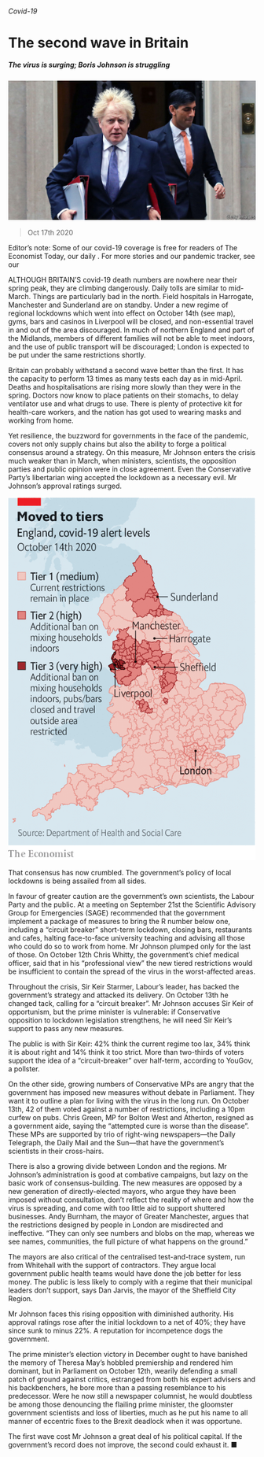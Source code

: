 ###### Covid-19

# The second wave in Britain 

##### The virus is surging; Boris Johnson is struggling 

![image](images/20201017_BRP002.jpg) 

> Oct 17th 2020 


Editor’s note: Some of our covid-19 coverage is free for readers of The Economist Today, our daily . For more stories and our pandemic tracker, see our 


ALTHOUGH BRITAIN’S covid-19 death numbers are nowhere near their spring peak, they are climbing dangerously. Daily tolls are similar to mid-March. Things are particularly bad in the north. Field hospitals in Harrogate, Manchester and Sunderland are on standby. Under a new regime of regional lockdowns which went into effect on October 14th (see map), gyms, bars and casinos in Liverpool will be closed, and non-essential travel in and out of the area discouraged. In much of northern England and part of the Midlands, members of different families will not be able to meet indoors, and the use of public transport will be discouraged; London is expected to be put under the same restrictions shortly.


Britain can probably withstand a second wave better than the first. It has the capacity to perform 13 times as many tests each day as in mid-April. Deaths and hospitalisations are rising more slowly than they were in the spring. Doctors now know to place patients on their stomachs, to delay ventilator use and what drugs to use. There is plenty of protective kit for health-care workers, and the nation has got used to wearing masks and working from home.



Yet resilience, the buzzword for governments in the face of the pandemic, covers not only supply chains but also the ability to forge a political consensus around a strategy. On this measure, Mr Johnson enters the crisis much weaker than in March, when ministers, scientists, the opposition parties and public opinion were in close agreement. Even the Conservative Party’s libertarian wing accepted the lockdown as a necessary evil. Mr Johnson’s approval ratings surged.

![image](images/20201017_BRM999.png) 



That consensus has now crumbled. The government’s policy of local lockdowns is being assailed from all sides.


In favour of greater caution are the government’s own scientists, the Labour Party and the public. At a meeting on September 21st the Scientific Advisory Group for Emergencies (SAGE) recommended that the government implement a package of measures to bring the R number below one, including a “circuit breaker” short-term lockdown, closing bars, restaurants and cafes, halting face-to-face university teaching and advising all those who could do so to work from home. Mr Johnson plumped only for the last of those. On October 12th Chris Whitty, the government’s chief medical officer, said that in his “professional view” the new tiered restrictions would be insufficient to contain the spread of the virus in the worst-affected areas.


Throughout the crisis, Sir Keir Starmer, Labour’s leader, has backed the government’s strategy and attacked its delivery. On October 13th he changed tack, calling for a “circuit breaker”. Mr Johnson accuses Sir Keir of opportunism, but the prime minister is vulnerable: if Conservative opposition to lockdown legislation strengthens, he will need Sir Keir’s support to pass any new measures.


The public is with Sir Keir: 42% think the current regime too lax, 34% think it is about right and 14% think it too strict. More than two-thirds of voters support the idea of a “circuit-breaker” over half-term, according to YouGov, a pollster.


On the other side, growing numbers of Conservative MPs are angry that the government has imposed new measures without debate in Parliament. They want it to outline a plan for living with the virus in the long run. On October 13th, 42 of them voted against a number of restrictions, including a 10pm curfew on pubs. Chris Green, MP for Bolton West and Atherton, resigned as a government aide, saying the “attempted cure is worse than the disease”. These MPs are supported by trio of right-wing newspapers—the Daily Telegraph, the Daily Mail and the Sun—that have the government’s scientists in their cross-hairs.


There is also a growing divide between London and the regions. Mr Johnson’s administration is good at combative campaigns, but lazy on the basic work of consensus-building. The new measures are opposed by a new generation of directly-elected mayors, who argue they have been imposed without consultation, don’t reflect the reality of where and how the virus is spreading, and come with too little aid to support shuttered businesses. Andy Burnham, the mayor of Greater Manchester, argues that the restrictions designed by people in London are misdirected and ineffective. “They can only see numbers and blobs on the map, whereas we see names, communities, the full picture of what happens on the ground.”


The mayors are also critical of the centralised test-and-trace system, run from Whitehall with the support of contractors. They argue local government public health teams would have done the job better for less money. The public is less likely to comply with a regime that their municipal leaders don’t support, says Dan Jarvis, the mayor of the Sheffield City Region.


Mr Johnson faces this rising opposition with diminished authority. His approval ratings rose after the initial lockdown to a net of 40%; they have since sunk to minus 22%. A reputation for incompetence dogs the government.


The prime minister’s election victory in December ought to have banished the memory of Theresa May’s hobbled premiership and rendered him dominant, but in Parliament on October 12th, wearily defending a small patch of ground against critics, estranged from both his expert advisers and his backbenchers, he bore more than a passing resemblance to his predecessor. Were he now still a newspaper columnist, he would doubtless be among those denouncing the flailing prime minister, the gloomster government scientists and loss of liberties, much as he put his name to all manner of eccentric fixes to the Brexit deadlock when it was opportune.


The first wave cost Mr Johnson a great deal of his political capital. If the government’s record does not improve, the second could exhaust it. ■


